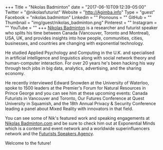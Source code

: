 +++
Title = "Nikolas Badminton"
date = "2017-06-10T09:12:39-05:00"
Twitter = "@nikolasfuturist"
Website = "http://Agimba.info"
Type = "guest"
Facebook = "nikolas.badminton"
Linkedin = ""
Pronouns = ""
GitHub = ""
Thumbnail = "img/guest/nikolas_badminton.png"
Pinterest = ""
Instagram = ""
YouTube = ""
+++
[Nikolas Badminton](@nikolasfuturist) is a researcher and futurist speaker who splits his time between Canada (Vancouver, Toronto and Montreal), USA, UK, and provides insights into how people, communities, cities, businesses, and countries are changing with exponential technology.

He studied Applied Psychology and Computing in the U.K. and specialised in artificial intelligence and linguistics along with social network theory and human-computer interaction. For over 20 years he's been hacking his way through tech jobs in big data, analytics, advertising, and the sharing economy.

He recently interviewed Edward Snowden at the University of Waterloo, spoke to 1500 leaders at the Premier's Forum for Natural Resources in Prince George and you can see him at these upcoming events: Canada Futurists in Vancouver and Toronto, Our Futures Conference at Quest University in Squamish, and the 18th Annual Privacy & Security Conference leading a panel about Mixed Reality with innovators in that field.

You can see some of Nik's featured work and speaking engagements at [Nikolas Badminton.com](http://nikolasbadminton.com/) and be sure to check him out at Exponential Minds which is a content and event network and a worldwide superinfluencers network and the [Futurists Speakers Agency](www.futuristspeakersagency.com).

Welcome to the future!

